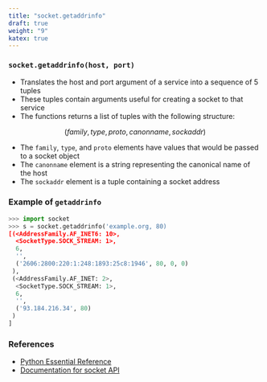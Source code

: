 ```yaml
---
title: "socket.getaddrinfo"
draft: true
weight: "9"
katex: true
---
```


### `socket.getaddrinfo(host, port)`
- Translates the host and port argument of a service into a sequence of 5 tuples
- These tuples contain arguments useful for creating a socket to that service
- The functions returns a list of tuples with the following structure:

$$(family, type, proto, canonname, sockaddr)$$

- The `family`, `type`, and `proto` elements have values that would be passed to a socket object
- The `canonname` element is a string representing the canonical name of the host
- The `sockaddr` element is a tuple containing a socket address

### Example of `getaddrinfo`

```python
>>> import socket
>>> s = socket.getaddrinfo('example.org, 80)
[(<AddressFamily.AF_INET6: 10>,
  <SocketType.SOCK_STREAM: 1>,
  6,
  '',
  ('2606:2800:220:1:248:1893:25c8:1946', 80, 0, 0)
 ),
 (<AddressFamily.AF_INET: 2>,
  <SocketType.SOCK_STREAM: 1>,
  6,
  '',
  ('93.184.216.34', 80)
 )
]
```

### References
- [Python Essential Reference](http://index-of.co.uk/Python/Python%20Essential%20Reference,%20Fourth%20Edition.pdf)
- [Documentation for socket API](https://docs.python.org/3/library/socket.html)
